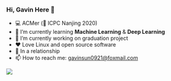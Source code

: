 ### Hi, Gavin Here 👋

- 💻 ACMer (🥈 ICPC Nanjing 2020)
- 🌱 I’m currently learning **Machine Learning** & **Deep Learning**
- 🔭 I’m currently working on graduation project
- ❤️ Love Linux and open source software
- 🥰 In a relationship
- 📫 How to reach me: <gavinsun0921@foxmail.com>

![](https://github-readme-stats-one-bice.vercel.app/api?username=GavinSun0921&show_icons=true&include_all_commits=true&role=OWNER,ORGANIZATION_MEMBER&hide=prs&count_private=true)
